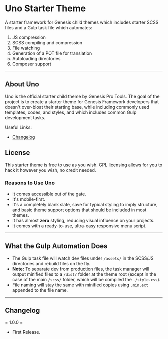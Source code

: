 # Uno Starter Theme
A starter framework for Genesis child themes which includes starter SCSS files and a Gulp task file which automates:

1. JS compression
2. SCSS compiling and compression
3. File watching
4. Generation of a POT file for translation
5. Autoloading directories
6. Composer support

<hr/>

## About Uno
Uno is the official starter child theme by Genesis Pro Tools.
The goal of the project is to create a starter theme for Genesis Framework developers that doesn't over-bloat their starting base, while including commonly used templates, codes, and styles, and which includes common Gulp development tasks.

Useful Links:
- [Changelog](#changelog)

## License
This starter theme is free to use as you wish. GPL licensing allows for you to hack it however you wish, no credit needed.

### Reasons to Use Uno
- It comes accessible out of the gate.
- It's mobile-first.
- It's a completely blank slate, save for typical styling to imply structure, and basic theme support options that should be included in most themes.
- It has almost **zero** styling, reducing visual influence on your projects.
- It comes with a ready-to-use, ultra-easy responsive menu script.

<hr/>

## What the Gulp Automation Does
- The Gulp task file will watch dev files under `/assets/` in the SCSS/JS directories and rebuild files on the fly.
- **Note:** To separate dev from production files, the task manager will output minified files to a `/dist/` folder at the theme root (except in the case of the main `/scss/` folder, which will be compiled the `./style.css`).
- File naming will stay the same with minified copies using `.min.ext` appended to the file name.

<hr/>

## Changelog
= 1.0.0 =
- First Release.
